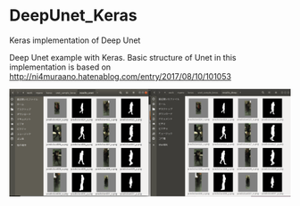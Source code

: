 # DeepUnet_Keras
Keras implementation of Deep Unet

Deep Unet example with Keras.
Basic structure of Unet in this implementation is based on
http://ni4muraano.hatenablog.com/entry/2017/08/10/101053


![Results](https://github.com/TKouyama/DeepUnet_Keras/blob/images/Sample_result_unet_deep.png)

